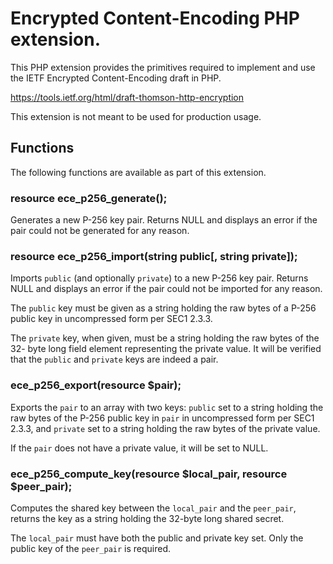 # Encrypted Content-Encoding PHP extension.

This PHP extension provides the primitives required to implement and use the
IETF Encrypted Content-Encoding draft in PHP.

https://tools.ietf.org/html/draft-thomson-http-encryption

This extension is not meant to be used for production usage.

## Functions

The following functions are available as part of this extension.

### resource ece_p256_generate();

Generates a new P-256 key pair. Returns NULL and displays an error if the pair
could not be generated for any reason.

### resource ece_p256_import(string public[, string private]);

Imports `public` (and optionally `private`) to a new P-256 key pair. Returns
NULL and displays an error if the pair could not be imported for any reason.

The `public` key must be given as a string holding the raw bytes of a P-256
public key in uncompressed form per SEC1 2.3.3.

The `private` key, when given, must be a string holding the raw bytes of the 32-
byte long field element representing the private value. It will be verified that
the `public` and `private` keys are indeed a pair.

### ece_p256_export(resource $pair);

Exports the `pair` to an array with two keys: `public` set to a string holding
the raw bytes of the P-256 public key in `pair` in uncompressed form per SEC1
2.3.3, and `private` set to a string holding the raw bytes of the private value.

If the `pair` does not have a private value, it will be set to NULL.

### ece_p256_compute_key(resource $local_pair, resource $peer_pair);

Computes the shared key between the `local_pair` and the `peer_pair`, returns
the key as a string holding the 32-byte long shared secret.

The `local_pair` must have both the public and private key set. Only the public
key of the `peer_pair` is required.
